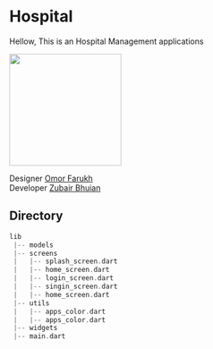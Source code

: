 # Hospital
Hellow, This is an Hospital Management applications </br>


<img width="200"  src='doctor.gif'/>

Designer [Omor Farukh]() </br>
Developer [Zubair Bhuian]()

## Directory
```dart
lib
 |-- models
 |-- screens
 |   |-- splash_screen.dart 
 |   |-- home_screen.dart 
 |   |-- login_screen.dart 
 |   |-- singin_screen.dart 
 |   |-- home_screen.dart 
 |-- utils
 |   |-- apps_color.dart 
 |   |-- apps_color.dart 
 |-- widgets
 |-- main.dart 

```